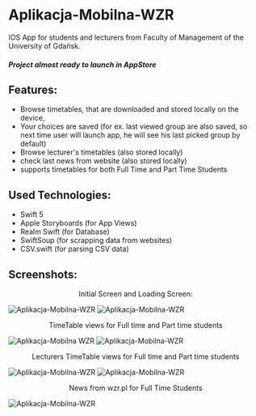 # Aplikacja-Mobilna-WZR

IOS App for students and lecturers from Faculty of Management of the University of Gdańsk.
##### Project almost ready to launch in AppStore

## Features:
* Browse timetables, that are downloaded and stored locally on the device,
* Your choices are saved (for ex. last viewed group are also saved, so next time user will launch app, he will see his last picked group by default) 
* Browse lecturer's timetables (also stored locally)
* check last news from website (also stored locally)
* supports timetables for both Full Time and Part Time Students

## Used Technologies:
* Swift 5
* Apple Storyboards (for App Views)
* Realm Swift (for Database)
* SwiftSoup (for scrapping data from websites)
* CSV.swift (for parsing CSV data) 

## Screenshots:
<p align="center">
  Initial Screen and Loading Screen:
</p>

![Aplikacja-Mobilna-WZR](https://q2xo3q.bl.files.1drv.com/y4m3s8CSMJ6clSdYH94cMKp1Xw0ARmlm1AqutEV5hn6wlVlcJSEgaQXXhkYg1PVKuMLbLJREe-IxsuX5OKHhFcCroJSwbaeMhwILd9sY-WivWyJUBteLFFMz1oXguHvvEpVX-No_37-js66GFzjROfzNVz2TsMhni7g5E2jXOUiHXuP8JJ7upYbBibPojQsyD9sW_nV_mi4BKT-eMRnN4io7Q?width=414&height=896&cropmode=none) ![Aplikacja-Mobilna-WZR](https://rgxa3q.bl.files.1drv.com/y4mEWFrQY_QiRVkDOWz30uyLUsrFmhQRhbCgNxtZPuMDRTxDpr8wA3Vd3YDNXwo-sKwjisUR7y4P9tPfFZGzygqG8XjjKMIV5o61nV_O19CkTa0eEeM2_XCTBDwKLR0CcWVLpemH95cc2iCMSNI2pHkSTLzEz08QKUXo3mX7mlD_DPWIhzc_Aq_yeb69xv6HJ9x6XjmBQElez7Z1b7fEebl1w?width=414&height=896&cropmode=none)

<p align="center">
  TimeTable views for Full time and Part time students
</p>

![Aplikacja-Mobilna WZR](https://q2xp3q.bl.files.1drv.com/y4mToKmA9EQRMADGBS0U2trvwwdRAL9di33_CycvoVJTrhBnPjyDyaMCu2LqlEg6fcE94VDUrwUIR8nOFSvl8lRgX5DZRKhTyJGdXOz4im5FCFyE7xhQ5FRTgRQEZB0UPLhMNn4Kq9pWHV8ceEQ8379KujtOUl3FeSPraAvrEwK1rypyOXOEDeu7zVgZddnURHmnsixV_N9FJqT9s1GbaLTQA?width=414&height=896&cropmode=none) ![Aplikacja-Mobilna-WZR](https://qmxg3q.bl.files.1drv.com/y4mYcOvKbVQ1YIOECxc2W8C987eOA1eKzwEQyGmVeXUn6IYnoqxyaXQoiwqMQTjbbHgP6Za9-64dFzy0FmzwwSZarlcAnUxWX_9t9ZUJG4kjhh4GXpDfwVZrcxn0KmBBibNSsHmpI6Ab81lHrH27eEFERxhFylCQZkH2NhNbZ9QPiPSeqzN-s21UPvHrtg73nOYNwAeS1HwcUS_1G29i7Yy7Q?width=414&height=896&cropmode=none)

<p align="center">
  Lecturers TimeTable views for Full time and Part time students
</p>

![Aplikacja-Mobilna-WZR](https://qmxh3q.bl.files.1drv.com/y4mow5CdPAplaOOYV-EhFlTOuCvKTtD9B0GtQlVfQ4G8dAKo7Oc1ytfmhogXVPnwj_tQZbduY0YKw0mIXoKIE0awfs4RIWV1rr6lk1iOgFS2pTAD3uK1fU_Q1fXC0SUEjest8twG3-coJAwAsB_H8_QTAjoExOKdA-nJt6l_StIakHXVv3jKwiwBGmj2LKYzuQcTR54IsbTrplLLzfDFsiKuQ?width=414&height=896&cropmode=none) ![Aplikacja-Mobilna-WZR](https://q2xa3q.bl.files.1drv.com/y4m3mNVT-mvf5DASnzSlrsF6oPGyMqsmr2aDmiL793ADnnOW0EcbD_E58r4ooBY5CsRL8RmUUuHwKdetfIIEHoI8gC3vSmoQvCghyXC3GVcPiC9O0JQX3zLbBlhtfguOp7MtfA9ZE0RM_E9_XNp6T1wE2DKWpqrYwu7HJhj_RT9UfDbK6mhmjlaQCy9iPzlXMVTRN0JWKSafyxl-p1Zon4kpQ?width=414&height=896&cropmode=none)

<p align="center">
  News from wzr.pl for Full Time Students 
</p>

![Aplikacja-Mobilna-WZR](https://qmxe3q.bl.files.1drv.com/y4mhOYTkOdaxV1ARR1tKJNgWdtVSKD095Eg2G48sJp1xHZ4OJmyBQaUjMMYjd6ctTnTexP6m8fxXZcblBORvo9QwnLPR-EPKw2RRdqRFqB87_ENgRR50FlSUtLWFvmriMfqiUTL0-g-Ok8nRYX23SBtopxmDSnM8WzWVNLaSc6TqAqR4GBIXHE1yHozluiuBFoVPwjq71GOkgxLD653cSFhUQ?width=414&height=896&cropmode=none)
